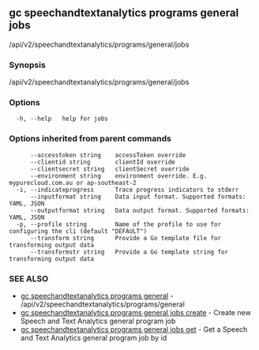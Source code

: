 ## gc speechandtextanalytics programs general jobs

/api/v2/speechandtextanalytics/programs/general/jobs

### Synopsis

/api/v2/speechandtextanalytics/programs/general/jobs

### Options

```
  -h, --help   help for jobs
```

### Options inherited from parent commands

```
      --accesstoken string    accessToken override
      --clientid string       clientId override
      --clientsecret string   clientSecret override
      --environment string    environment override. E.g. mypurecloud.com.au or ap-southeast-2
  -i, --indicateprogress      Trace progress indicators to stderr
      --inputformat string    Data input format. Supported formats: YAML, JSON
      --outputformat string   Data output format. Supported formats: YAML, JSON
  -p, --profile string        Name of the profile to use for configuring the cli (default "DEFAULT")
      --transform string      Provide a Go template file for transforming output data
      --transformstr string   Provide a Go template string for transforming output data
```

### SEE ALSO

* [gc speechandtextanalytics programs general](gc_speechandtextanalytics_programs_general.html)	 - /api/v2/speechandtextanalytics/programs/general
* [gc speechandtextanalytics programs general jobs create](gc_speechandtextanalytics_programs_general_jobs_create.html)	 - Create new Speech and Text Analytics general program job
* [gc speechandtextanalytics programs general jobs get](gc_speechandtextanalytics_programs_general_jobs_get.html)	 - Get a Speech and Text Analytics general program job by id


